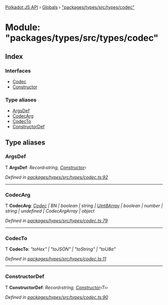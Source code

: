 [Polkadot JS API](../README.md) › [Globals](../globals.md) › ["packages/types/src/types/codec"](_packages_types_src_types_codec_.md)

# Module: "packages/types/src/types/codec"

## Index

### Interfaces

* [Codec](../interfaces/_packages_types_src_types_codec_.codec.md)
* [Constructor](../interfaces/_packages_types_src_types_codec_.constructor.md)

### Type aliases

* [ArgsDef](_packages_types_src_types_codec_.md#argsdef)
* [CodecArg](_packages_types_src_types_codec_.md#codecarg)
* [CodecTo](_packages_types_src_types_codec_.md#codecto)
* [ConstructorDef](_packages_types_src_types_codec_.md#constructordef)

## Type aliases

###  ArgsDef

Ƭ **ArgsDef**: *Record‹string, [Constructor](../interfaces/_packages_types_src_types_codec_.constructor.md)›*

*Defined in [packages/types/src/types/codec.ts:92](https://github.com/polkadot-js/api/blob/609581430f/packages/types/src/types/codec.ts#L92)*

___

###  CodecArg

Ƭ **CodecArg**: *[Codec](../interfaces/_packages_types_src_types_codec_.codec.md) | BN | boolean | string | [Uint8Array](../classes/_packages_types_src_codec_raw_.raw.md#static-uint8array) | boolean | number | string | undefined | CodecArgArray | object*

*Defined in [packages/types/src/types/codec.ts:79](https://github.com/polkadot-js/api/blob/609581430f/packages/types/src/types/codec.ts#L79)*

___

###  CodecTo

Ƭ **CodecTo**: *"toHex" | "toJSON" | "toString" | "toU8a"*

*Defined in [packages/types/src/types/codec.ts:11](https://github.com/polkadot-js/api/blob/609581430f/packages/types/src/types/codec.ts#L11)*

___

###  ConstructorDef

Ƭ **ConstructorDef**: *Record‹string, [Constructor](../interfaces/_packages_types_src_types_codec_.constructor.md)‹T››*

*Defined in [packages/types/src/types/codec.ts:90](https://github.com/polkadot-js/api/blob/609581430f/packages/types/src/types/codec.ts#L90)*

